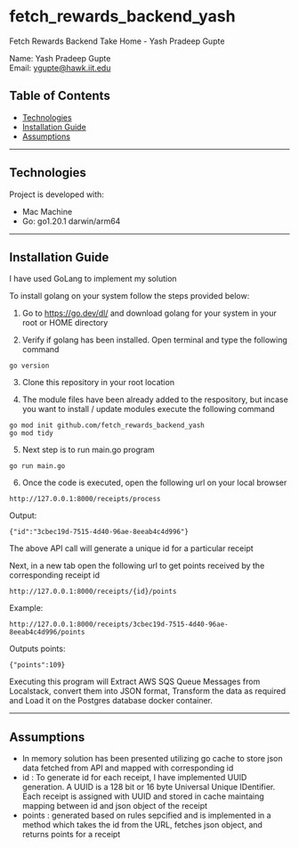 # fetch_rewards_backend_yash
Fetch Rewards Backend Take Home - Yash Pradeep Gupte

Name: Yash Pradeep Gupte \
Email: ygupte@hawk.iit.edu

## Table of Contents
* [Technologies ](#technologies)
* [Installation Guide ](#installation-guide)
* [Assumptions ](#assumptions)

---
## Technologies
Project is developed with:
* Mac Machine
* Go: go1.20.1 darwin/arm64
--- 
## Installation Guide 

I have used GoLang to implement my solution 

To install golang on your system follow the steps provided below:

1. Go to https://go.dev/dl/ and download golang for your system in your root or HOME directory

2. Verify if golang has been installed. Open terminal and type the following command

``` 
go version 
```

3. Clone this repository in your root location 

4. The module files have been already added to the respository, but incase you want to install / update modules execute the following command 

```
go mod init github.com/fetch_rewards_backend_yash
go mod tidy
```

5. Next step is to run main.go program 

```
go run main.go
```

6. Once the code is executed, open the following url on your local browser

```
http://127.0.0.1:8000/receipts/process
```
Output:
```
{"id":"3cbec19d-7515-4d40-96ae-8eeab4c4d996"} 
```

The above API call will generate a unique id for a particular receipt 

Next, in a new tab open the following url to get points received by the  corresponding receipt id 

```
http://127.0.0.1:8000/receipts/{id}/points
```

Example:
```
http://127.0.0.1:8000/receipts/3cbec19d-7515-4d40-96ae-8eeab4c4d996/points
```
Outputs points:
```
{"points":109}
```

Executing this program will Extract AWS SQS Queue Messages from Localstack, convert them into JSON format, Transform the data as required and Load it on the Postgres database docker container.

--- 

## Assumptions
 * In memory solution has been presented utilizing go cache to store json data fetched from API and mapped with corresponding id
 * id : To generate id for each receipt, I have implemented UUID generation. A UUID is a 128 bit or 16 byte Universal Unique IDentifier. Each receipt is assigned with UUID and stored in cache maintaing mapping between id and json object of the receipt
 * points : generated based on rules sepcified and is implemented in a method which takes the id from the URL, fetches json object, and returns points for a receipt